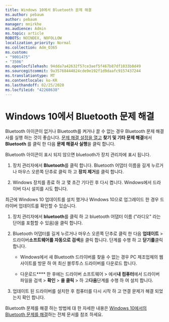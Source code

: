 ```yaml
---
title: Windows 10에서 Bluetooth 문제 해결
ms.author: pebaum
author: pebaum
manager: mnirkhe
ms.audience: Admin
ms.topic: article
ROBOTS: NOINDEX, NOFOLLOW
localization_priority: Normal
ms.collection: Adm_O365
ms.custom:
- "9001475"
- "3506"
ms.openlocfilehash: 94dda7a42632f57ce3aef5f467b87df1033b8d49
ms.sourcegitcommit: 9a35768444824cde9e192f1d9daafc9157437244
ms.translationtype: MT
ms.contentlocale: ko-KR
ms.lasthandoff: 02/25/2020
ms.locfileid: "42268638"
---
```

# <a name="fix-bluetooth-problems-in-windows-10"></a>Windows 10에서 Bluetooth 문제 해결

Bluetooth 아이콘이 없거나 Bluetooth를 켜거나 끌 수 없는 경우 Bluetooth 문제 해결사를 실행 하는 것이 좋습니다. [문제 해결 설정을 열고](ms-settings:troubleshoot) **찾기 및 기타 문제 해결**에서 **Bluetooth** 를 클릭 한 다음 **문제 해결사 실행**을 클릭 합니다.

Bluetooth 아이콘이 표시 되지 않으면 bluetooth가 장치 관리자에 표시 됩니다.

1. 장치 관리자에서 **Bluetooth**를 클릭 합니다. Bluetooth 어댑터 이름을 길게 누르거나 마우스 오른쪽 단추로 클릭 하 고 **장치 제거**를 클릭 합니다.

2. Windows 장치를 종료 하 고 몇 초간 기다린 후 다시 켭니다. Windows에서 드라이버 다시 설치를 시도 합니다.

최근에 Windows 10 업데이트를 설치 했거나 Windows 10으로 업그레이드 한 경우 드라이버 업데이트를 확인할 수 있습니다.

1. 장치 관리자에서 **bluetooth**를 클릭 하 고 bluetooth 어댑터 이름 ("라디오" 라는 단어를 포함할 수 있음)을 클릭 합니다.

2. Bluetooth 어댑터를 길게 누르거나 마우스 오른쪽 단추로 클릭 한 다음 **업데이트** > 드라이버**소프트웨어를 자동으로 검색**을 클릭 합니다. 단계를 수행 하 고 **닫기를**클릭 합니다.

      - Windows에서 새 Bluetooth 드라이버를 찾을 수 없는 경우 PC 제조업체의 웹 사이트를 방문 하 여 최신 블루투스 드라이버를 다운로드 합니다.

    - 다운로드**** 한 후에는 드라이버 소프트웨어 > 에서**내 컴퓨터**에서 드라이버 파일을 검색 > **확인** >  **을 클릭** > 하 고**다음**단계를 수행 하 여 설치 합니다.

3. 업데이트 된 드라이버를 설치한 후 컴퓨터를 다시 시작 하 고 연결 문제가 해결 되었는지 확인 합니다.

Bluetooth 문제를 해결 하는 방법에 대 한 자세한 내용은 [Windows 10에서의 Bluetooth 문제를 해결](https://support.microsoft.com/help/14169/windows-10-fix-bluetooth-problems)하는 전체 문서를 참조 하세요.
